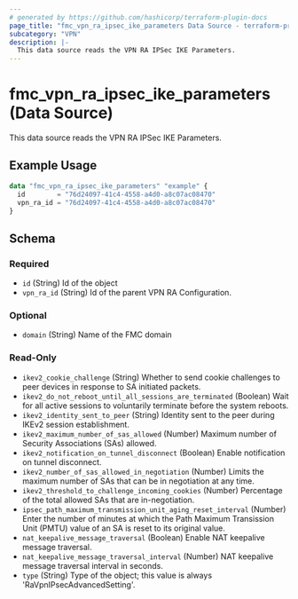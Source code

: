 ```yaml
---
# generated by https://github.com/hashicorp/terraform-plugin-docs
page_title: "fmc_vpn_ra_ipsec_ike_parameters Data Source - terraform-provider-fmc"
subcategory: "VPN"
description: |-
  This data source reads the VPN RA IPSec IKE Parameters.
---
```


# fmc_vpn_ra_ipsec_ike_parameters (Data Source)

This data source reads the VPN RA IPSec IKE Parameters.

## Example Usage

```terraform
data "fmc_vpn_ra_ipsec_ike_parameters" "example" {
  id        = "76d24097-41c4-4558-a4d0-a8c07ac08470"
  vpn_ra_id = "76d24097-41c4-4558-a4d0-a8c07ac08470"
}
```

<!-- schema generated by tfplugindocs -->
## Schema

### Required

- `id` (String) Id of the object
- `vpn_ra_id` (String) Id of the parent VPN RA Configuration.

### Optional

- `domain` (String) Name of the FMC domain

### Read-Only

- `ikev2_cookie_challenge` (String) Whether to send cookie challenges to peer devices in response to SA initiated packets.
- `ikev2_do_not_reboot_until_all_sessions_are_terminated` (Boolean) Wait for all active sessions to voluntarily terminate before the system reboots.
- `ikev2_identity_sent_to_peer` (String) Identity sent to the peer during IKEv2 session establishment.
- `ikev2_maximum_number_of_sas_allowed` (Number) Maximum number of Security Associations (SAs) allowed.
- `ikev2_notification_on_tunnel_disconnect` (Boolean) Enable notification on tunnel disconnect.
- `ikev2_number_of_sas_allowed_in_negotiation` (Number) Limits the maximum number of SAs that can be in negotiation at any time.
- `ikev2_threshold_to_challenge_incoming_cookies` (Number) Percentage of the total allowed SAs that are in-negotiation.
- `ipsec_path_maximum_transmission_unit_aging_reset_interval` (Number) Enter the number of minutes at which the Path Maximum Transission Unit (PMTU) value of an SA is reset to its original value.
- `nat_keepalive_message_traversal` (Boolean) Enable NAT keepalive message traversal.
- `nat_keepalive_message_traversal_interval` (Number) NAT keepalive message traversal interval in seconds.
- `type` (String) Type of the object; this value is always 'RaVpnIPsecAdvancedSetting'.
